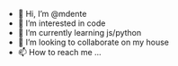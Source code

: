 - 👋 Hi, I’m @mdente
- 👀 I’m interested in code
- 🌱 I’m currently learning js/python
- 💞️ I’m looking to collaborate on my house
- 📫 How to reach me ...

<!---
mdente/mdente is a ✨ special ✨ repository because its `README.md` (this file) appears on your GitHub profile.
You can click the Preview link to take a look at your changes.
--->
